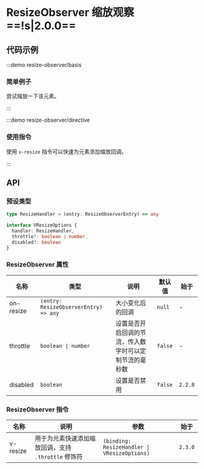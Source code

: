 # ResizeObserver 缩放观察 ==!s|2.0.0==

## 代码示例

:::demo resize-observer/basis

### 简单例子

尝试缩放一下该元素。

:::

:::demo resize-observer/directive

### 使用指令

使用 `v-resize` 指令可以快速为元素添加缩放回调。

:::

## API

### 预设类型

```ts
type ResizeHandler = (entry: ResizeObserverEntry) => any

interface VResizeOptions {
  handler: ResizeHandler,
  throttle?: boolean | number,
  disabled?: boolean
}
```

### ResizeObserver 属性

| 名称      | 类型                                  | 说明                                                   | 默认值  | 始于    |
| --------- | ------------------------------------- | ------------------------------------------------------ | ------- | ------- |
| on-resize | `(entry: ResizeObserverEntry) => any` | 大小变化后的回调                                       | `null`  | -       |
| throttle  | `boolean \| number`                   | 设置是否开启回调的节流，传入数字时可以定制节流的毫秒数 | `false` | -       |
| disabled  | `boolean`                             | 设置是否禁用                                           | `false` | `2.2.8` |

### ResizeObserver 指令

| 名称     | 说明                                                | 参数                                         | 始于    |
| -------- | --------------------------------------------------- | -------------------------------------------- | ------- |
| v-resize | 用于为元素快速添加缩放回调，支持 `.throttle` 修饰符 | `(binding: ResizeHandler \| VResizeOptions)` | `2.3.0` |
